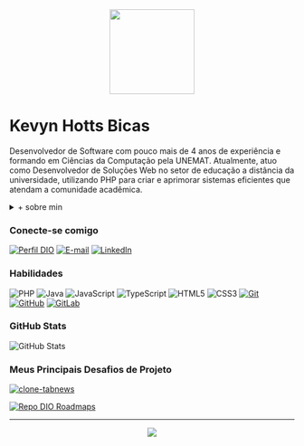 <div align="center">
  <img height="150" src="https://media.giphy.com/media/M9gbBd9nbDrOTu1Mqx/giphy.gif"  />
</div>

# Kevyn Hotts Bicas

Desenvolvedor de Software com pouco mais de 4 anos de experiência e formando em Ciências da Computação pela UNEMAT. Atualmente, atuo como Desenvolvedor de Soluções Web no setor de educação a distância da universidade, utilizando PHP para criar e aprimorar sistemas eficientes que atendam a comunidade acadêmica.

<details><summary>+ sobre min</summary>
  Tenho me dedicado a aprofundar conhecimentos em Laravel, MVC, Clean Code e padrões de projeto, com o objetivo de me consolidar como especialista em desenvolvimento Back-end. Gosto de criar código Imperativo e Orientado a objeto (POO), além de estar sempre disposto a explorar e aprender novas tecnologias que agreguem valor aos projetos  da empresa e impulsionem minha carreira.
</details>

### Conecte-se comigo

[![Perfil DIO](https://img.shields.io/badge/-DIO-30A3DC?style=for-the-badge)](https://www.dio.me/users/kevyn_hotts)
[![E-mail](https://img.shields.io/badge/-Email-000?style=for-the-badge&logo=microsoft-outlook&logoColor=E94D5F)](mailto:kevynh36@gmail.com)
[![LinkedIn](https://img.shields.io/badge/-LinkedIn-blue?style=for-the-badge&logo=linkedin&logoColor=30A3DC)](https://www.linkedin.com/in/SEUUSERNAME/)

### Habilidades

![PHP](https://img.shields.io/badge/php-000?style=for-the-badge&logo=php&logoColor)
![Java](https://img.shields.io/badge/java-000?style=for-the-badge&logo=java&logoColor)
![JavaScript](https://img.shields.io/badge/JavaScript-000?style=for-the-badge&logo=javascript&logoColor)
![TypeScript](https://img.shields.io/badge/typescript-000?style=for-the-badge&logo=typescript&logoColor)
![HTML5](https://img.shields.io/badge/HTML-000?style=for-the-badge&logo=html5&logoColor)
![CSS3](https://img.shields.io/badge/CSS3-000?style=for-the-badge&logo=css3&logoColor=E94D5F)
[![Git](https://img.shields.io/badge/Git-000?style=for-the-badge&logo=git&logoColor=E94D5F)](https://git-scm.com/doc)
[![GitHub](https://img.shields.io/badge/GitHub-000?style=for-the-badge&logo=github&logoColor)](https://docs.github.com/)
[![GitLab](https://img.shields.io/badge/gitlab-000?style=for-the-badge&logo=gitlab&logoColor)](https://docs.gitlab.com/)

<!-- <h3 align="left">🛠 Language and tools</h3>

###

<div align="left">
  <img src="https://cdn.jsdelivr.net/gh/devicons/devicon/icons/go/go-original-wordmark.svg" height="40" alt="go logo"  />
  <img width="12" />
  <img width="12" />
  <img src="https://cdn.jsdelivr.net/gh/devicons/devicon/icons/docker/docker-plain-wordmark.svg" height="40" alt="docker logo"  />
</div> -->

### GitHub Stats

![GitHub Stats](https://github-readme-stats.vercel.app/api?username=kevynhb&theme=onedark&border_color=30A3DC&show_icons=true&icon_color=30A3DC&title_color=E94D5F&text_color=FFF&)

<!-- linguagens mais usadas -->
<!-- ![Top Langs](https://github-readme-stats-git-masterrstaa-rickstaa.vercel.app/api/top-langs/?username=kevynhb&layout=compact&theme=onedark&border_color=30A3DC&title_color=E94D5F&text_color=FFF) -->

### Meus Principais Desafios de Projeto

[![clone-tabnews](https://github-readme-stats.vercel.app/api/pin/?username=kevynhb&repo=clone-tabnews&theme=onedark&border_color=30A3DC&show_icons=true&icon_color=30A3DC&title_color=E94D5F&text_color=FFF)](https://github.com/kevynhb/clone-tabnews)

[![Repo DIO Roadmaps](https://github-readme-stats.vercel.app/api/pin/?username=kevynhb&repo=NlwOrigin&theme=onedark&border_color=30A3DC&show_icons=true&icon_color=30A3DC&title_color=E94D5F&text_color=FFF)](https://github.com/kevynhb/NlwOrigin)

---

<div align="center">
  <img src="https://visitor-badge.laobi.icu/badge?page_id=kevynhb.kevynhb&"  />
</div>
